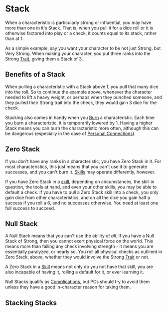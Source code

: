 # Stack

When a characteristic is particularly strong or influential, you may have more than one in it's Stack. That is, when you pull it for a dice roll or it is otherwise factored into play or a check, it counts equal to its stack, rather than at 1.

As a simple example, say you want your character to be not just Strong, but Very Strong. When making your character, you put three ranks into the Strong [Trait](Traits.md), giving them a Stack of 3.

## Benefits of a Stack

When pulling a characteristic with a Stack above 1, you pull that many dice into the roll. So to continue the example above, whenever the character needed to lift a heavy weight, or perhaps when they punched someone, and they pulled their Strong trait into the check, they would gain 3 dice for the check.

Stacking also comes in handy when you [Burn](Burn.md) a characteristic. Each time you burn a characteristic, it is temporarily lowered by 1. Having a higher Stack means you can burn the characteristic more often, although this can be dangerous (especially in the case of [Personal Connections](Connections.md)).

## Zero Stack

If you don't have any ranks in a characteristic, you have Zero Stack in it. For most characteristics, this just means that you can't use it to generate successes, and you can't burn it. [Skills](Skills.md) may operate differently, however.

If you have Zero Stack in a [skill](Skills.md), depending on circumstances, the skill in question, the tools at hand, and even your other skills, you may be able to default a check. If you have to pull a Zero Stack skill into a check, you only gain dice from other characteristics, and on all the dice you gain half a success if you roll a 6, and no successes otherwise. You need at least one full success to succeed.

## Null Stack

A Null Stack means that you can't use the ability *at all*. If you have a Null Stack of Strong, then you cannot exert physical force on the world. This means more than failing any check involving strength - it means you are essentially paralyzed, or nearly so. You roll all physical checks as outlined in Zero Stack, above, whether they would involve the Strong [Trait](Traits.md) or not.

A Zero Stack in a [Skill](Skills.md) means not only do you not have that skill, you are also incapable of having it, rolling a default for it, or ever learning it.

Null Stacks qualify as [Complications](Complications.md), but PCs should try to avoid them unless they have a good in-character reason for taking them.

## Stacking Stacks